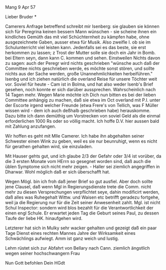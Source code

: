  Mang 9 Apr 57

Lieber Bruder <Josenhans>*

Camerers Anfrage betreffend schreibt mir Isenberg: sie glauben sie können sich für Peregrina keinen bessern Mann wünschen - sie scheine ihnen ein kindliches Gemüth das mit viel Schüchternheit zu kämpfen habe, ohne ausgezeichnete Gaben, ausser etwa für Musik. Also zweifle I. ob sie im Schulunterricht viel leisten kann. Jedenfalls sei es das beste, sie erst herkommen zu lassen; z Trost der Mutter solle sie doch ein Jahr in Bomb. bei Eltern seyn, dann kann C. kommen und sehen. Einstweilen Nichts davon zu sagen: auch der Peregr wird nichts geschrieben "wünsche auch daß der Committee nichts geschrieben werde, es möchte sonst stören, und sollte nichts aus der Sache werden, große Unannehmlichkeiten herbeiführen." Isenbg und ich ziehen natürlich die overland Reise für unsere Töchter weit vor. Soviel für heute - Cam ist in Bolma, und hat also weder Isenb's Brief gesehen, noch konnte er sich darüber aussprechen. Wahrscheinlich nach 14 Tagen mehr. 
Wegen Marie möchte ich Dich nun bitten es bei der lieben Committee anhängig zu machen, daß sie etwa im Oct overland mit P.I. unter der Escorte irgend welcher Freunde (etwa Frere's von Tellich, was F Müller wissen wird - dem ich auch deßhalb geschrieben habe) herauskomme. Dazu bitte ich dann demüthig um Vorstrecken von soviel Geld als die einmal erforderlichen 1000 Rs oder so völlig macht. Ich hoffe D.V. hier aussen bald mit Zahlung anzufangen.

Wir hoffen es geht mit Mlle Camerer. Ich habe ihn abgehalten seiner Schwester einen Wink zu geben, weil es sie nur beunruhigt, wenn es nicht für gerathen gehalten wird, sie einzuladen.

Mit Hauser gehts gut, und ich glaube 2/3 der Gefahr oder 3/4 ist vorüber, da die 3 ersten Monate vom HErrn so gesegnet worden sind, daß auch die üblen Symptome sich nicht mehr zeigen. - Haller sei ziemlich angegriffen in Dharwar. Wohl möglich daß er sich überschafft hat.

Wegen Mögl. bin ich froh daß jener Brief so gut ausfiel. Aber doch sollte jene Clausel, daß wenn Mgl in Regierungsdienste trete die Comm. nicht mehr zu diesen Versprechungen verpflichtet seye, dahin modificirt werden, daß alles was Ruhegehalt Wittw. und Waisen etc betrifft geradezu fortgehe, weil ja die Regierung nur für die Zeit seiner Anwesenheit zahlt. Mgl. ist nicht Schul Inspector: sondern wird blos bezahlt für die Verantwortlichkeit der einen engl Schule. Er erwartet jeden Tag die Geburt seines Paul, zu dessen Taufe der liebe HK. hinaufgehen wird.

Letzterer hat sich in Mulky sehr wacker gehalten und gezeigt daß ein paar Tage Dienst eines rechten Mannes Jahre der Wirksamkeit eines Schwächlings aufwiegt. Amm ist ganz weich und lustig.

Lehm rüstet sich zur Abfahrt von Bellary nach Cann. ziemlich ängstlich wegen seiner hochschwangern Frau

 Nun Gott befohlen
 Dein HGdt

